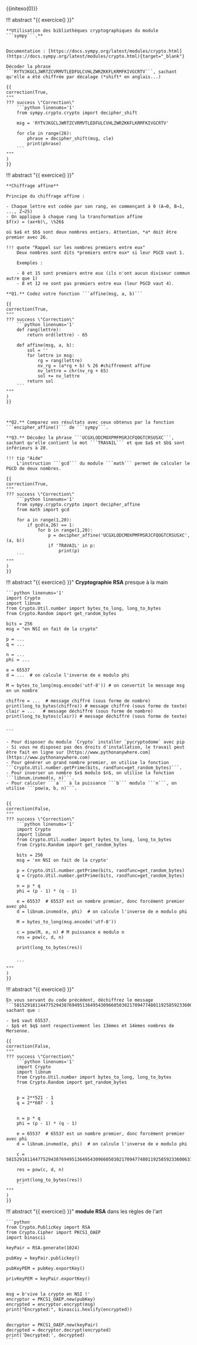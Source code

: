 {{initexo(0)}}

!!! abstract "{{ exercice() }}"

    **Utilisation des bibliothèques cryptographiques du module ```sympy```.**


    Documentation : [https://docs.sympy.org/latest/modules/crypto.html](https://docs.sympy.org/latest/modules/crypto.html){target="_blank"}

    Décoder la phrase ```RYTVJKGCLJWRTZCVRMVTLEDFULCVHLZWRZKKFLKRMFKIVGCRTV```, sachant qu'elle a été chiffrée par décalage (*shift* en anglais...)

    {{
    correction(True,
    """
    ??? success \"Correction\" 
        ```python linenums='1'
        from sympy.crypto.crypto import decipher_shift

        msg = 'RYTVJKGCLJWRTZCVRMVTLEDFULCVHLZWRZKKFLKRMFKIVGCRTV'

        for cle in range(26):
            phrase = decipher_shift(msg, cle)
            print(phrase)
        ```        
    """
    )
    }}


!!! abstract "{{ exercice() }}"


    **Chiffrage affine**

    Principe du chiffrage affine :

    - Chaque lettre est codée par son rang, en commençant à 0 (A→0, B→1, ..., Z→25)
    - On applique à chaque rang la transformation affine 
    $f(x) = (ax+b)\, \%26$

    où $a$ et $b$ sont deux nombres entiers. Attention, *a* doit être premier avec 26.

    !!! quote "Rappel sur les nombres premiers entre eux"
        Deux nombres sont dits *premiers entre eux* si leur PGCD vaut 1. 

        Exemples :
        
        - 8 et 15 sont premiers entre eux (ils n'ont aucun diviseur commun autre que 1)
        - 8 et 12 ne sont pas premiers entre eux (leur PGCD vaut 4).

    **Q1.** Codez votre fonction ```affine(msg, a, b)```

    {{
    correction(True,
    """
    ??? success \"Correction\" 
        ```python linenums='1'
        def rang(lettre):
            return ord(lettre) - 65

        def affine(msg, a, b):
            sol = ''
            for lettre in msg:
                rg = rang(lettre)
                nv_rg = (a*rg + b) % 26 #chiffrement affine
                nv_lettre = chr(nv_rg + 65)
                sol += nv_lettre
            return sol
        ```        
    """
    )
    }}



    **Q2.** Comparez vos résultats avec ceux obtenus par la fonction ```encipher_affine()``` de ```sympy```.

    **Q3.** Décodez la phrase ```UCGXLODCMOXPMFMSRJCFQOGTCRSUSXC```, sachant qu'elle contient le mot ```TRAVAIL``` et que $a$ et $b$ sont inférieurs à 20.

    !!! tip "Aide"
        L'instruction ```gcd``` du module ```math``` permet de calculer le PGCD de deux nombres.

    {{
    correction(True,
    """
    ??? success \"Correction\" 
        ```python linenums='1'
        from sympy.crypto.crypto import decipher_affine
        from math import gcd

        for a in range(1,20):
            if gcd(a,26) == 1:
                for b in range(1,20):
                    p = decipher_affine('UCGXLODCMOXPMFMSRJCFQOGTCRSUSXC', (a, b))
                    if 'TRAVAIL' in p:
                        print(p)
        ```        
    """
    )
    }}





!!! abstract "{{ exercice() }}"
    **Cryptographie RSA** presque à la main



    ```python linenums='1'
    import Crypto
    import libnum
    from Crypto.Util.number import bytes_to_long, long_to_bytes
    from Crypto.Random import get_random_bytes 

    bits = 256
    msg = "en NSI on fait de la crypto"

    p = ...
    q = ...

    n = ...
    phi = ...

    e = 65537  
    d = ...  # on calcule l'inverse de e modulo phi

    M = bytes_to_long(msg.encode('utf-8')) # on convertit le message msg en un nombre

    chiffre = ...  # message chiffré (sous forme de nombre)
    print(long_to_bytes(chiffre)) # message chiffré (sous forme de texte)
    clair = ...   # message déchiffré (sous forme de nombre) 
    print(long_to_bytes(clair)) # message déchiffré (sous forme de texte)


    ```

    - Pour disposer du module `Crypto` installer `pycryptodome` avec pip
    - Si vous ne disposez pas des droits d'installation, le travail peut être fait en ligne sur [https://www.pythonanywhere.com](https://www.pythonanywhere.com)
    - Pour générer un grand nombre premier, on utilise la fonction ```Crypto.Util.number.getPrime(bits, randfunc=get_random_bytes)```.
    - Pour inverser un nombre $x$ modulo $n$, on utilise la fonction    ```libnum.invmod(x, n)```.
    - Pour calculer ```a``` à la puissance ```b``` modulo ```n```, on utilise ```pow(a, b, n)```.


    {{
    correction(False,
    """
    ??? success \"Correction\" 
        ```python linenums='1'
        import Crypto
        import libnum
        from Crypto.Util.number import bytes_to_long, long_to_bytes
        from Crypto.Random import get_random_bytes 

        bits = 256
        msg = 'en NSI on fait de la crypto'

        p = Crypto.Util.number.getPrime(bits, randfunc=get_random_bytes)
        q = Crypto.Util.number.getPrime(bits, randfunc=get_random_bytes)

        n = p * q
        phi = (p - 1) * (q - 1)

        e = 65537  # 65537 est un nombre premier, donc forcément premier avec phi
        d = libnum.invmod(e, phi)  # on calcule l'inverse de e modulo phi

        M = bytes_to_long(msg.encode('utf-8'))

        c = pow(M, e, n) # M puissance e modulo n
        res = pow(c, d, n)

        print(long_to_bytes(res))


        ```        
    """
    )
    }}


!!! abstract "{{ exercice() }}"

    En vous servant du code précédent, déchiffrez le message ```58152918114477529438769495136495430966050302170947748011925859233600631318929939319619808279389222131229963717435870597641010567365311762267359794338657867540621133550787677728203831932548041236152866441194127191404729294628415184239755221703677388875259927092794165578604353985011899152968982365630138088486380827379488939561996226754182```  sachant que :

    - $e$ vaut 65537.
    - $p$ et $q$ sont respectivement les 13èmes et 14èmes nombres de Mersenne.

    {{
    correction(False,
    """
    ??? success \"Correction\" 
        ```python linenums='1'
        import Crypto
        import libnum
        from Crypto.Util.number import bytes_to_long, long_to_bytes
        from Crypto.Random import get_random_bytes 


        p = 2**521 - 1
        q = 2**607 - 1


        n = p * q
        phi = (p - 1) * (q - 1)

        e = 65537  # 65537 est un nombre premier, donc forcément premier avec phi
        d = libnum.invmod(e, phi)  # on calcule l'inverse de e modulo phi

        c = 58152918114477529438769495136495430966050302170947748011925859233600631318929939319619808279389222131229963717435870597641010567365311762267359794338657867540621133550787677728203831932548041236152866441194127191404729294628415184239755221703677388875259927092794165578604353985011899152968982365630138088486380827379488939561996226754182

        res = pow(c, d, n)

        print(long_to_bytes(res))
        ```        
    """
    )
    }}



!!! abstract "{{ exercice() }}"
    **module RSA** dans les règles de l'art



    ```python
    from Crypto.PublicKey import RSA
    from Crypto.Cipher import PKCS1_OAEP
    import binascii

    keyPair = RSA.generate(1024)

    pubKey = keyPair.publickey()

    pubKeyPEM = pubKey.exportKey()

    privKeyPEM = keyPair.exportKey()


    msg = b'vive la crypto en NSI !'
    encryptor = PKCS1_OAEP.new(pubKey)
    encrypted = encryptor.encrypt(msg)
    print("Encrypted:", binascii.hexlify(encrypted))


    decryptor = PKCS1_OAEP.new(keyPair)
    decrypted = decryptor.decrypt(encrypted)
    print('Decrypted:', decrypted)
    ```
